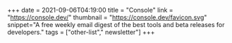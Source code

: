 +++
date = 2021-09-06T04:19:00
title = "Console"
link = "https://console.dev/"
thumbnail = "https://console.dev/favicon.svg"
snippet="A free weekly email digest of the best tools and beta releases for developers."
tags = ["other-list"," newsletter"]
+++
